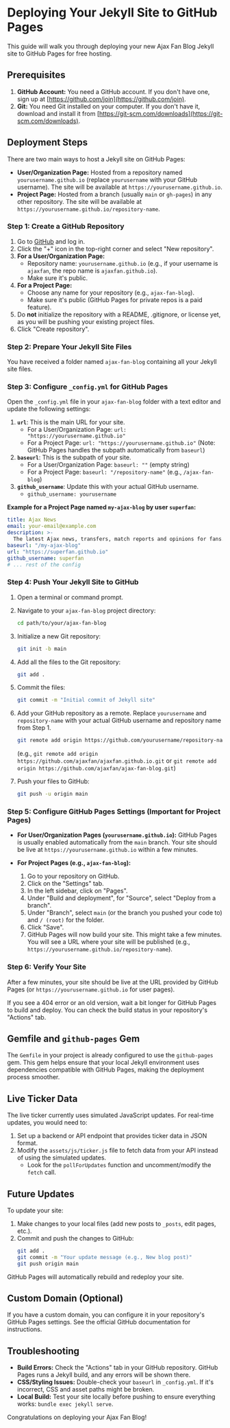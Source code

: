 # Deploying Your Jekyll Site to GitHub Pages

This guide will walk you through deploying your new Ajax Fan Blog Jekyll site to GitHub Pages for free hosting.

## Prerequisites

1.  **GitHub Account:** You need a GitHub account. If you don't have one, sign up at [https://github.com/join](https://github.com/join).
2.  **Git:** You need Git installed on your computer. If you don't have it, download and install it from [https://git-scm.com/downloads](https://git-scm.com/downloads).

## Deployment Steps

There are two main ways to host a Jekyll site on GitHub Pages:

*   **User/Organization Page:** Hosted from a repository named `yourusername.github.io` (replace `yourusername` with your GitHub username). The site will be available at `https://yourusername.github.io`.
*   **Project Page:** Hosted from a branch (usually `main` or `gh-pages`) in any other repository. The site will be available at `https://yourusername.github.io/repository-name`.

### Step 1: Create a GitHub Repository

1.  Go to [GitHub](https://github.com) and log in.
2.  Click the "+" icon in the top-right corner and select "New repository".
3.  **For a User/Organization Page:**
    *   Repository name: `yourusername.github.io` (e.g., if your username is `ajaxfan`, the repo name is `ajaxfan.github.io`).
    *   Make sure it's public.
4.  **For a Project Page:**
    *   Choose any name for your repository (e.g., `ajax-fan-blog`).
    *   Make sure it's public (GitHub Pages for private repos is a paid feature).
5.  Do **not** initialize the repository with a README, .gitignore, or license yet, as you will be pushing your existing project files.
6.  Click "Create repository".

### Step 2: Prepare Your Jekyll Site Files

You have received a folder named `ajax-fan-blog` containing all your Jekyll site files.

### Step 3: Configure `_config.yml` for GitHub Pages

Open the `_config.yml` file in your `ajax-fan-blog` folder with a text editor and update the following settings:

1.  **`url`**: This is the main URL for your site.
    *   For a User/Organization Page: `url: "https://yourusername.github.io"`
    *   For a Project Page: `url: "https://yourusername.github.io"` (Note: GitHub Pages handles the subpath automatically from `baseurl`)
2.  **`baseurl`**: This is the subpath of your site.
    *   For a User/Organization Page: `baseurl: ""` (empty string)
    *   For a Project Page: `baseurl: "/repository-name"` (e.g., `/ajax-fan-blog`)
3.  **`github_username`**: Update this with your actual GitHub username.
    *   `github_username: yourusername`

**Example for a Project Page named `my-ajax-blog` by user `superfan`:**
```yaml
title: Ajax News
email: your-email@example.com
description: >-
  The latest Ajax news, transfers, match reports and opinions for fans.
baseurl: "/my-ajax-blog" 
url: "https://superfan.github.io"
github_username: superfan
# ... rest of the config
```

### Step 4: Push Your Jekyll Site to GitHub

1.  Open a terminal or command prompt.
2.  Navigate to your `ajax-fan-blog` project directory:
    ```bash
    cd path/to/your/ajax-fan-blog
    ```
3.  Initialize a new Git repository:
    ```bash
    git init -b main
    ```
4.  Add all the files to the Git repository:
    ```bash
    git add .
    ```
5.  Commit the files:
    ```bash
    git commit -m "Initial commit of Jekyll site"
    ```
6.  Add your GitHub repository as a remote. Replace `yourusername` and `repository-name` with your actual GitHub username and repository name from Step 1.
    ```bash
    git remote add origin https://github.com/yourusername/repository-name.git
    ```
    (e.g., `git remote add origin https://github.com/ajaxfan/ajaxfan.github.io.git` or `git remote add origin https://github.com/ajaxfan/ajax-fan-blog.git`)

7.  Push your files to GitHub:
    ```bash
    git push -u origin main
    ```

### Step 5: Configure GitHub Pages Settings (Important for Project Pages)

*   **For User/Organization Pages (`yourusername.github.io`):** GitHub Pages is usually enabled automatically from the `main` branch. Your site should be live at `https://yourusername.github.io` within a few minutes.

*   **For Project Pages (e.g., `ajax-fan-blog`):**
    1.  Go to your repository on GitHub.
    2.  Click on the "Settings" tab.
    3.  In the left sidebar, click on "Pages".
    4.  Under "Build and deployment", for "Source", select "Deploy from a branch".
    5.  Under "Branch", select `main` (or the branch you pushed your code to) and `/ (root)` for the folder.
    6.  Click "Save".
    7.  GitHub Pages will now build your site. This might take a few minutes. You will see a URL where your site will be published (e.g., `https://yourusername.github.io/repository-name`).

### Step 6: Verify Your Site

After a few minutes, your site should be live at the URL provided by GitHub Pages (or `https://yourusername.github.io` for user pages).

If you see a 404 error or an old version, wait a bit longer for GitHub Pages to build and deploy. You can check the build status in your repository's "Actions" tab.

## Gemfile and `github-pages` Gem

The `Gemfile` in your project is already configured to use the `github-pages` gem. This gem helps ensure that your local Jekyll environment uses dependencies compatible with GitHub Pages, making the deployment process smoother.

## Live Ticker Data

The live ticker currently uses simulated JavaScript updates. For real-time updates, you would need to:
1.  Set up a backend or API endpoint that provides ticker data in JSON format.
2.  Modify the `assets/js/ticker.js` file to fetch data from your API instead of using the simulated updates.
    *   Look for the `pollForUpdates` function and uncomment/modify the `fetch` call.

## Future Updates

To update your site:
1.  Make changes to your local files (add new posts to `_posts`, edit pages, etc.).
2.  Commit and push the changes to GitHub:
    ```bash
    git add .
    git commit -m "Your update message (e.g., New blog post)"
    git push origin main
    ```
GitHub Pages will automatically rebuild and redeploy your site.

## Custom Domain (Optional)

If you have a custom domain, you can configure it in your repository's GitHub Pages settings. See the official GitHub documentation for instructions.

## Troubleshooting

*   **Build Errors:** Check the "Actions" tab in your GitHub repository. GitHub Pages runs a Jekyll build, and any errors will be shown there.
*   **CSS/Styling Issues:** Double-check your `baseurl` in `_config.yml`. If it's incorrect, CSS and asset paths might be broken.
*   **Local Build:** Test your site locally before pushing to ensure everything works: `bundle exec jekyll serve`.

Congratulations on deploying your Ajax Fan Blog!
